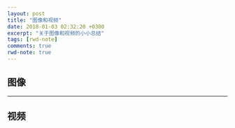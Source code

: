 ```yaml
---
layout: post
title: "图像和视频"
date: 2018-01-03 02:32:20 +0300
excerpt: "关于图像和视频的小小总结"
tags: [rwd-note]
comments: true
rwd-note: true
---
```

<h2 id="Images">图像</h2>


---

<h2 id="Video">视频</h2>